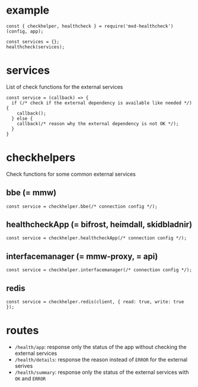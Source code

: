 # example

```
const { checkhelper, healthcheck } = require('mxd-healthcheck')(config, app);

const services = {};
healthcheck(services);
```


# services

List of check functions for the external services

```
const service = (callback) => {
  if (/* check if the external dependency is available like needed */) {
    callback();
  } else {
    callback(/* reason why the external dependency is not OK */);
  }
}
```


# checkhelpers

Check functions for some common external services

## bbe (= mmw)

```
const service = checkhelper.bbe(/* connection config */);
```

## healthcheckApp (= bifrost, heimdall, skidbladnir)

```
const service = checkhelper.healthcheckApp(/* connection config */);
```

## interfacemanager (= mmw-proxy, = api)

```
const service = checkhelper.interfacemanager(/* connection config */);
```

## redis

```
const service = checkhelper.redis(client, { read: true, write: true });
```


# routes

* ```/health/app```: response only the status of the app without checking the external services
* ```/health/details```: response the reason instead of ```ERROR``` for the external serives
* ```/health/summary```: response only the status of the external services with ```OK``` and ```ERROR``` 
